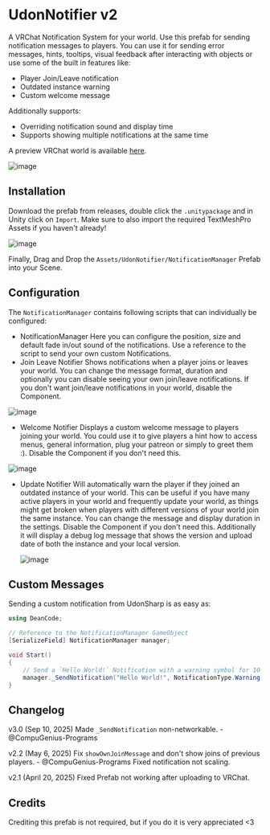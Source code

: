 # UdonNotifier v2
A VRChat Notification System for your world. Use this prefab for sending notification messages to players. You can use it for sending error messages, hints, tooltips, visual feedback after interacting with objects or use some of the built in features like:
* Player Join/Leave notification
* Outdated instance warning
* Custom welcome message

Additionally supports:
* Overriding notification sound and display time
* Supports showing multiple notifications at the same time

A preview VRChat world is available [here](https://vrchat.com/home/world/wrld_b0cb0277-4e43-45e5-89be-ba671fa25562). 

![image](https://github.com/user-attachments/assets/a5ae01a2-f3e9-49af-b2f5-c7e97f8be93b)

## Installation
Download the prefab from releases, double click the `.unitypackage` and in Unity click on `Import`. Make sure to also import the required TextMeshPro Assets if you haven't already!

![image](https://github.com/danielfvm/UdonNotifier/assets/23420640/57282709-bd87-4bf2-8345-422ff77d4c95)

Finally, Drag and Drop the `Assets/UdonNotifier/NotificationManager` Prefab into your Scene.

## Configuration
The `NotificationManager` contains following scripts that can individually be configured:
* NotificationManager
  Here you can configure the position, size and default fade in/out sound of the notifications.
  Use a reference to the script to send your own custom Notifications. 
* Join Leave Notifier
  Shows notifications when a player joins or leaves your world. You can change the message format, duration and optionally you can disable seeing your own join/leave notifications. If you don't want join/leave notifications in your world, disable the Component.
  
![image](https://github.com/user-attachments/assets/371cdb40-1826-4295-9b53-443b98b6d3a2)
  
* Welcome Notifier
  Displays a custom welcome message to players joining your world. You could use it to give players a hint how to access menus, general information, plug your patreon or simply to greet them :). Disable the Component if you don't need this.
  
![image](https://github.com/user-attachments/assets/e69c59ca-8543-464b-b2b5-bf2f7a24a6f9)

* Update Notifier
  Will automatically warn the player if they joined an outdated instance of your world. This can be useful if you have many active players in your world and frequently update your world, as things might get broken when players with different versions of your world join the same instance. You can change the message and display duration in the settings. Disable the Component if you don't need this. Additionally it will display a debug log message that shows the version and upload date of both the instance and your local version.
  
  ![image](https://github.com/danielfvm/UdonNotifier/assets/23420640/af8b40af-605e-4f3b-aadb-67a5940e9865)

## Custom Messages
Sending a custom notification from UdonSharp is as easy as:
```cs
using DeanCode;

// Reference to the NotificationManager GameObject
[SerializeField] NotificationManager manager;

void Start()
{
    // Send a `Hello World!` Notification with a warning symbol for 10 seconds
    manager._SendNotification("Hello World!", NotificationType.Warning, 10);
}
```

## Changelog
v3.0 (Sep 10, 2025)
Made `_SendNotification` non-networkable. - @CompuGenius-Programs

v2.2 (May 6, 2025)
Fix `showOwnJoinMessage` and don't show joins of previous players. - @CompuGenius-Programs
Fixed notification not scaling.

v2.1 (April 20, 2025)
Fixed Prefab not working after uploading to VRChat. 

## Credits
Crediting this prefab is not required, but if you do it is very appreciated <3 
